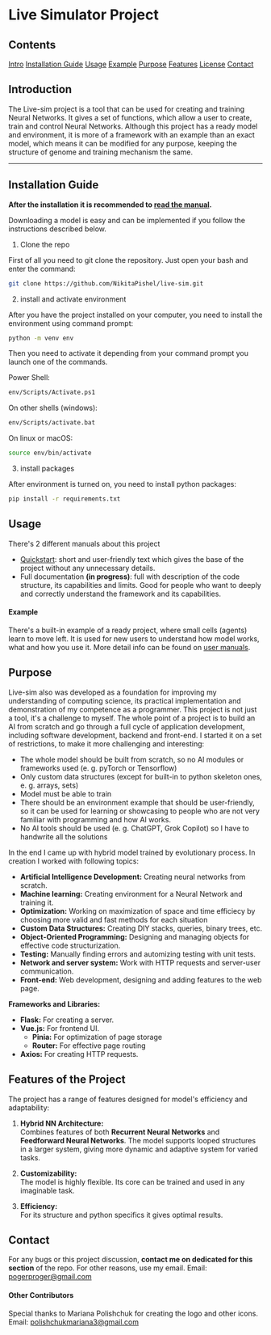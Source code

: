 # Live Simulator Project

## Contents
[Intro](#Introduction)
[Installation Guide](#Installation-Guide)
[Usage](#Usage)
[Example](#Example)
[Purpose](#Purpose)
[Features](#features-of-the-project)
[License](#./LICENSE.md)
[Contact](#Contact)

## Introduction  
The Live-sim project is a tool that can be used for creating and training Neural Networks. It gives a set of functions, which allow a user to create, train and control Neural Networks. Although this project has a ready model and environment, it is more of a framework with an example than an exact model, which means it can be modified for any purpose, keeping the structure of genome and training mechanism the same.

---

## Installation Guide
**After the installation it is recommended to [read the manual](./manuals/manual-short.md).**

Downloading a model is easy and can be implemented if you follow the instructions described below.

1. Clone the repo

First of all you need to git clone the repository. Just open your bash and enter the command:
```bash
git clone https://github.com/NikitaPishel/live-sim.git
```

2. install and activate environment

After you have the project installed on your computer, you need to install the environment using command prompt:
```bash
python -m venv env
```
Then you need to activate it depending from your command prompt you launch one of the commands.

Power Shell:
```bash
env/Scripts/Activate.ps1
```
On other shells (windows):
```bash
env/Scripts/activate.bat
```

On linux or macOS:
```bash
source env/bin/activate
```

3. install packages

After environment is turned on, you need to install python packages:
```bash
pip install -r requirements.txt
```

## Usage

There's 2 different manuals about this project
- [Quickstart](./manuals/manual-short.md): short and user-friendly text which gives the base of the project without any unnecessary details.
- Full documentation **(in progress)**: full with description of the code structure, its capabilities and limits. Good for people who want to deeply and correctly understand the framework and its capabilities.

#### Example

There's a built-in example of a ready project, where small cells (agents) learn to move left. It is used for new users to understand how model works, what and how you use it. More detail info can be found on [user manuals](#Usage).

## Purpose 

Live-sim also was developed as a foundation for improving my understanding of computing science, its practical implementation and demonstration of my competence as a programmer. This project is not just a tool, it's a challenge to myself. The whole point of a project is to build an AI from scratch and go through a full cycle of application development, including software development, backend and front-end. I started it on a set of restrictions, to make it more challenging and interesting:

- The whole model should be built from scratch, so no AI modules or frameworks used (e. g. pyTorch or Tensorflow)
- Only custom data structures (except for built-in to python skeleton ones, e. g. arrays, sets)
- Model must be able to train
- There should be an environment example that should be user-friendly, so it can be used for learning or showcasing to people who are not very familiar with programming and how AI works.
- No AI tools should be used (e. g. ChatGPT, Grok Copilot) so I have to handwrite all the solutions

In the end I came up with hybrid model trained by evolutionary process. In creation I worked with following topics:

- **Artificial Intelligence Development:** Creating neural networks from scratch.
- **Machine learning:** Creating environment for a Neural Network and training it.
- **Optimization:** Working on maximization of space and time efficiecy by choosing more valid and fast methods for each situation
- **Custom Data Structures:** Creating DIY stacks, queries, binary trees, etc.  
- **Object-Oriented Programming:** Designing and managing objects for effective code structurization.
- **Testing:** Manually finding errors and automizing testing with unit tests.  
- **Network and server system:** Work with HTTP requests and server-user communication.  
- **Front-end:** Web development, designing and adding features to the web page.  

**Frameworks and Libraries:**
- **Flask:** For creating a server.
- **Vue.js:** For frontend UI.  
   - **Pinia:** For optimization of page storage  
   - **Router:** For effective page routing  
- **Axios:** For creating HTTP requests.  

## Features of the Project  
The project has a range of features designed for model's efficiency and adaptability:  

1. **Hybrid NN Architecture:**  
   Combines features of both **Recurrent Neural Networks** and **Feedforward Neural Networks**. The model supports looped structures in a larger system, giving more dynamic and adaptive system for varied tasks.

2. **Customizability:**  
   The model is highly flexible. Its core can be trained and used in any imaginable task.

3. **Efficiency:**  
   For its structure and python specifics it gives optimal results.

## Contact

For any bugs or this project discussion, **contact me on dedicated for this section** of the repo. For other reasons, use my email.
Email: pogerproger@gmail.com


#### Other Contributors
Special thanks to Mariana Polishchuk for creating the logo and other icons.
Email: polishchukmariana3@gmail.com
